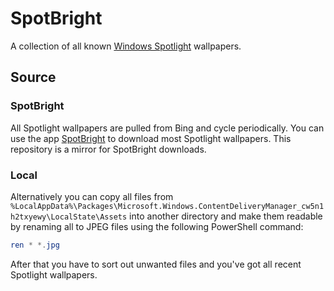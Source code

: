 # SpotBright
A collection of all known [Windows Spotlight](https://en.wikipedia.org/wiki/Windows_Spotlight) wallpapers.

## Source
### SpotBright
All Spotlight wallpapers are pulled from Bing and cycle periodically.
You can use the app [SpotBright](https://www.microsoft.com/en-us/store/p/spotbright/9nblggh5km22) to download most Spotlight wallpapers.
This repository is a mirror for SpotBright downloads.

### Local
Alternatively you can copy all files from `%LocalAppData%\Packages\Microsoft.Windows.ContentDeliveryManager_cw5n1h2txyewy\LocalState\Assets` into another directory and make them readable by renaming all to JPEG files using the following PowerShell command:
```PowerShell
ren * *.jpg
```
After that you have to sort out unwanted files and you've got all recent Spotlight wallpapers.
